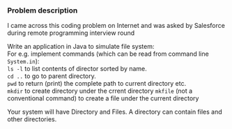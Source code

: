 ### Problem description
I came across this coding problem on Internet and was asked by Salesforce during remote programming 
interview round 

Write an application in Java to simulate file system:  
For e.g. implement commands (which can be read from command line `System.in`):  
`ls -l` to list contents of director sorted by name.   
`cd ..` to go to parent directory.   
`pwd` to return (print) the complete path to current directory etc.   
`mkdir` to create directory under the crrent directory
`mkfile` (not a conventional command) to create a file under the current directory

Your system will have Directory and Files. A directory can contain files and other directories.
